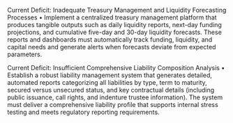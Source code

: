 Current Deficit: Inadequate Treasury Management and Liquidity Forecasting Processes
• Implement a centralized treasury management platform that produces tangible outputs such as daily liquidity reports, next-day funding projections, and cumulative five-day and 30-day liquidity forecasts. These reports and dashboards must automatically track funding, liquidity, and capital needs and generate alerts when forecasts deviate from expected parameters.

Current Deficit: Insufficient Comprehensive Liability Composition Analysis
• Establish a robust liability management system that generates detailed, automated reports categorizing all liabilities by type, term to maturity, secured versus unsecured status, and key contractual details (including public issuance, call rights, and indenture trustee information). The system must deliver a comprehensive liability profile that supports internal stress testing and meets regulatory reporting requirements.
